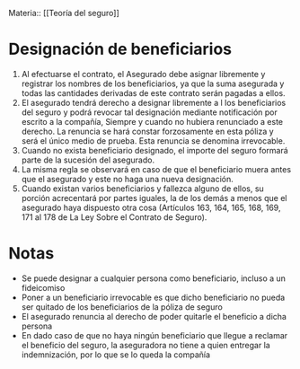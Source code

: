 Materia:: [[Teoría del seguro]]

# Designación de beneficiarios 
1. Al efectuarse el contrato, el Asegurado debe asignar libremente y registrar los nombres de los beneficiarios, ya que la suma asegurada y todas las cantidades derivadas de este contrato serán pagadas a ellos. 
2. El asegurado tendrá derecho a designar libremente a l los beneficiarios del seguro y podrá revocar tal designación mediante notificación por escrito a la compañía, Siempre y cuando no hubiera renunciado a este derecho. La renuncia se hará constar forzosamente en esta póliza y será el único medio de prueba. Esta renuncia se denomina irrevocable. 
3. Cuando no exista beneficiario designado, el importe del seguro formará parte de la sucesión del asegurado. 
4. La misma regla se observará en caso de que el beneficiario muera antes que el asegurado y este no haga una nueva designación. 
5. Cuando existan varios beneficiarios y fallezca alguno de ellos, su porción acrecentará por partes iguales, la de los demás a menos que el asegurado haya dispuesto otra cosa (Artículos 163, 164, 165, 168, 169, 171 al 178 de La Ley Sobre el Contrato de Seguro). 


# Notas

- Se puede designar a cualquier persona como beneficiario, incluso a un fideicomiso
- Poner a un beneficiario irrevocable es que dicho beneficiario no pueda ser quitado de los beneficiarios de la póliza de seguro
- El asegurado renuncia al derecho de poder quitarle el beneficio a dicha persona
- En dado caso de que no haya ningún beneficiario que llegue a reclamar el beneficio del seguro, la aseguradora no tiene a quien entregar la indemnización, por lo que se lo queda la compañía